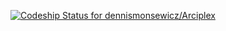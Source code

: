[ ![Codeship Status for dennismonsewicz/Arciplex](https://www.codeship.io/projects/1109ad80-6c5a-0131-c9ab-5e347f3b747e/status?branch=master)](https://www.codeship.io/projects/13086)
